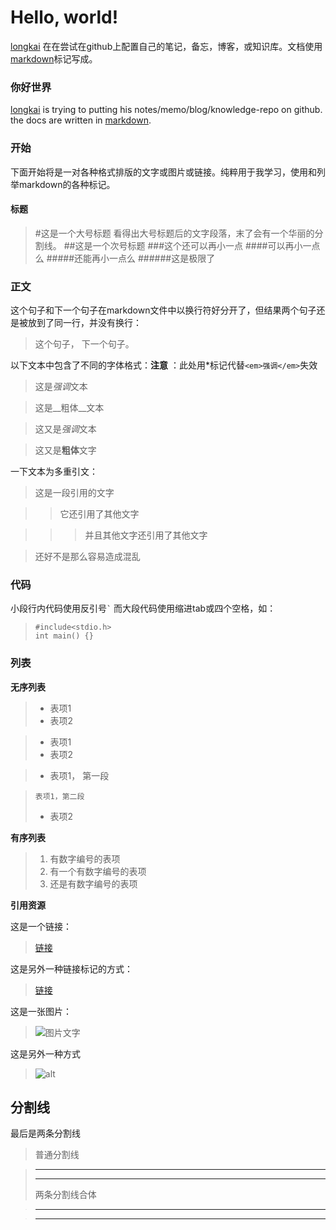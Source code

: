 Hello, world!
===
[longkai](https://github.com/longkai)
在在尝试在github上配置自己的笔记，备忘，博客，或知识库。文档使用[markdown][]标记写成。

### 你好世界
[longkai][] is trying to putting his notes/memo/blog/knowledge-repo on github.
the docs are written in [markdown][].

### 开始
下面开始将是一对各种格式排版的文字或图片或链接。纯粹用于我学习，使用和列举markdown的各种标记。

#### 标题
> #这是一个大号标题
> 看得出大号标题后的文字段落，末了会有一个华丽的分割线。
> ##这是一个次号标题
> ###这个还可以再小一点
> ####可以再小一点么
> #####还能再小一点么
> ######这是极限了

### 正文
这个句子和下一个句子在markdown文件中以换行符好分开了，但结果两个句子还是被放到了同一行，并没有换行：

> 这个句子，
> 下一个句子。

以下文本中包含了不同的字体格式：**注意** ：此处用\*标记代替`<em>强调</em>`失效

> 这是<em>强调</em>文本

> 这是__粗体__文本

> 这又是*强调*文本

> 这又是**粗体**文字

一下文本为多重引文：

> 这是一段引用的文字

> > 它还引用了其他文字

> > > 并且其他文字还引用了其他文字

> 还好不是那么容易造成混乱

### 代码

小段行内代码使用反引号`` ` ``
而大段代码使用缩进tab或四个空格，如：

>     #include<stdio.h>
>     int main() {}

### 列表

**无序列表**

> * 表项1
> * 表项2

> + 表项1
> + 表项2

> - 表项1， 第一段

>     表项1，第二段
> - 表项2

**有序列表**

> 1. 有数字编号的表项
> 1. 有一个有数字编号的表项
> 1. 还是有数字编号的表项

**引用资源**

这是一个链接：

> [链接](https://github.com/longkai)

这是另外一种链接标记的方式：

> [链接][1]

> [1]: https://github.com/longkai

这是一张图片：

> ![图片文字](http://ww4.sinaimg.cn/large/aa61ae0ejw1e6a0ph0lukj20m80ch75s.jpg)

这是另外一种方式

> ![alt][img]

**分割线**
---

最后是两条分割线

> 普通分割线

> -----
> ---
> 两条分割线合体

> * * *

> - - -

[markdown]: http://markdown.com
[longkai]: http://weibo.com/coding4fun
[1]: https://github.com/longkai
[img]: http://ww4.sinaimg.cn/large/aa61ae0ejw1e6a0ph0lukj20m80ch75s.jpg

